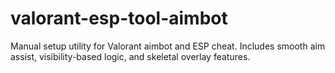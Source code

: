 # valorant-esp-tool-aimbot
Manual setup utility for Valorant aimbot and ESP cheat. Includes smooth aim assist, visibility-based logic, and skeletal overlay features.
